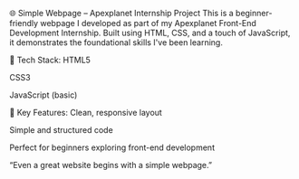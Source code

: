 🌐 Simple Webpage – Apexplanet Internship Project
This is a beginner-friendly webpage I developed as part of my Apexplanet Front-End Development Internship.
Built using HTML, CSS, and a touch of JavaScript, it demonstrates the foundational skills I've been learning.

🔧 Tech Stack:
HTML5

CSS3

JavaScript (basic)

📌 Key Features:
Clean, responsive layout

Simple and structured code

Perfect for beginners exploring front-end development

“Even a great website begins with a simple webpage.”
